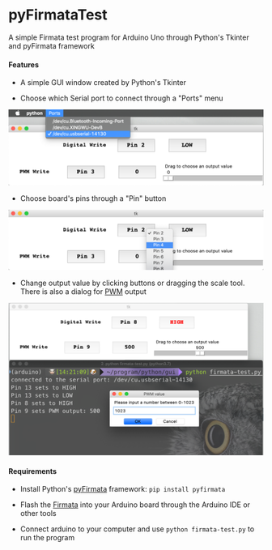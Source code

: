 # pyFirmataTest
A simple Firmata test program for Arduino Uno through Python's Tkinter and pyFirmata framework

#### Features
* A simple GUI window created by Python's Tkinter

* Choose which Serial port to connect through a "Ports" menu

![choose serialport](https://github.com/rollingstarky/pyFirmataTest/blob/master/screenshots/choose_port.png)

* Choose board's pins through a "Pin" button

![choose pin](https://github.com/rollingstarky/pyFirmataTest/blob/master/screenshots/choose_pin.png)

* Change output value by clicking buttons or dragging the scale tool. There is also a dialog for [PWM](https://www.arduino.cc/en/Tutorial/PWM) output

![change_value](https://github.com/rollingstarky/pyFirmataTest/blob/master/screenshots/change_value.png)

#### Requirements

* Install Python's [pyFirmata](https://github.com/tino/pyFirmata) framework: ``pip install pyfirmata``

* Flash the [Firmata](http://firmata.org/wiki/Main_Page) into your Arduino board through the Arduino IDE or other tools

* Connect arduino to your computer and use ``python firmata-test.py`` to run the program

